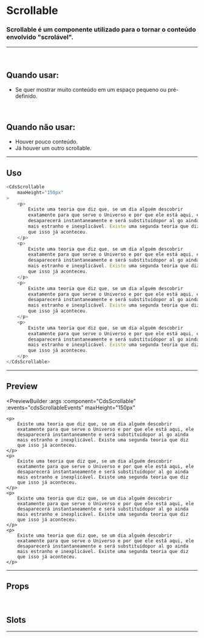 # Scrollable

### Scrollable é um componente utilizado para o tornar o conteúdo envolvido "scrolável".
---
<br />

## Quando usar:
- Se quer mostrar muito conteúdo em um espaço pequeno ou pré-definido.

<br />

## Quando não usar:
- Houver pouco conteúdo.
- Já houver um outro scrollable.

---

## Uso

```js
<CdsScrollable
	maxHeight="150px"
>
	<p>
		Existe uma teoria que diz que, se um dia alguém descobrir 
		exatamente para que serve o Universo e por que ele está aqui, ele 
		desaparecerá instantaneamente e será substituídopor al go ainda 
		mais estranho e inexplicável. Existe uma segunda teoria que diz 
		que isso já aconteceu.
	</p>
	<p>
		Existe uma teoria que diz que, se um dia alguém descobrir 
		exatamente para que serve o Universo e por que ele está aqui, ele 
		desaparecerá instantaneamente e será substituídopor al go ainda 
		mais estranho e inexplicável. Existe uma segunda teoria que diz 
		que isso já aconteceu.
	</p>
	<p>
		Existe uma teoria que diz que, se um dia alguém descobrir 
		exatamente para que serve o Universo e por que ele está aqui, ele 
		desaparecerá instantaneamente e será substituídopor al go ainda 
		mais estranho e inexplicável. Existe uma segunda teoria que diz 
		que isso já aconteceu.
	</p>
	<p>
		Existe uma teoria que diz que, se um dia alguém descobrir 
		exatamente para que serve o Universo e por que ele está aqui, ele 
		desaparecerá instantaneamente e será substituídopor al go ainda 
		mais estranho e inexplicável. Existe uma segunda teoria que diz 
		que isso já aconteceu.
	</p>
</CdsScrollable>
```

---

## Preview

<PreviewBuilder
	:args
	:component="CdsScrollable"
	:events="cdsScrollableEvents"
	maxHeight="150px"
>
	<p>
		Existe uma teoria que diz que, se um dia alguém descobrir 
		exatamente para que serve o Universo e por que ele está aqui, ele 
		desaparecerá instantaneamente e será substituídopor al go ainda 
		mais estranho e inexplicável. Existe uma segunda teoria que diz 
		que isso já aconteceu.
	</p>
	<p>
		Existe uma teoria que diz que, se um dia alguém descobrir 
		exatamente para que serve o Universo e por que ele está aqui, ele 
		desaparecerá instantaneamente e será substituídopor al go ainda 
		mais estranho e inexplicável. Existe uma segunda teoria que diz 
		que isso já aconteceu.
	</p>
	<p>
		Existe uma teoria que diz que, se um dia alguém descobrir 
		exatamente para que serve o Universo e por que ele está aqui, ele 
		desaparecerá instantaneamente e será substituídopor al go ainda 
		mais estranho e inexplicável. Existe uma segunda teoria que diz 
		que isso já aconteceu.
	</p>
	<p>
		Existe uma teoria que diz que, se um dia alguém descobrir 
		exatamente para que serve o Universo e por que ele está aqui, ele 
		desaparecerá instantaneamente e será substituídopor al go ainda 
		mais estranho e inexplicável. Existe uma segunda teoria que diz 
		que isso já aconteceu.
	</p>
</PreviewBuilder>

---

## Props

<APITable
	name="Scrollable"
	section="props"
/>
<br />

## Slots

<APITable
	name="Scrollable"
	section="slots"
/>

---


<script setup>
import { ref } from 'vue';
const args = ref({});
import CdsScrollable from '@/components/Scrollable.vue';

const cdsScrollableEvents = [];
</script>
